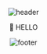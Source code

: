 <div align="center">
  
![header](https://capsule-render.vercel.app/api?text=%20%20&fontSize=50&type=waving&color=gradient&height=300&section=header&animation=twinkling)
  
  🌵 HELLO
  
![footer](https://capsule-render.vercel.app/api?text=%20%&fontSize=67&type=waving&color=gradient&height=500&section=footer&animation=twinkling)
<div align=center> </div>







  


 <!--
**0gunkim/0gunkim** is a ✨ _special_ ✨ repository because its `README.md` (this file) appears on your GitHub profile.

Here are some ideas to get you started:

- 🔭 I’m currently working on ...
- 🌱 I’m currently learning ...
- 👯 I’m looking to collaborate on ...
- 🤔 I’m looking for help with ...
- 💬 Ask me about ...
- 📫 How to reach me: ...
- 😄 Pronouns: ...
- ⚡ Fun fact: ...
-->


